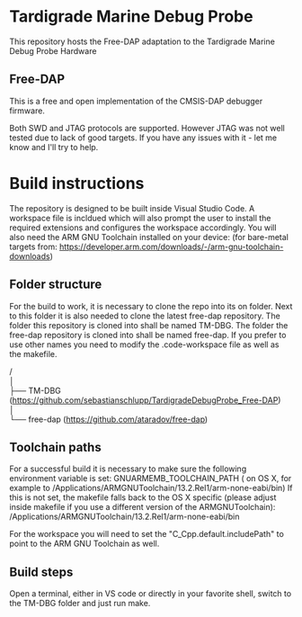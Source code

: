 # Tardigrade Marine Debug Probe

This repository hosts the Free-DAP adaptation to the Tardigrade Marine Debug Probe Hardware

## Free-DAP

This is a free and open implementation of the CMSIS-DAP debugger firmware.

Both SWD and JTAG protocols are supported. However JTAG was not well tested due to lack of
good targets. If you have any issues with it - let me know and I'll try to help.

# Build instructions

The repository is designed to be built inside Visual Studio Code. A workspace file is incldued 
which will also prompt the user to install the required extensions and configures the workspace
accordingly.
You will also need the ARM GNU Toolchain installed on your device:
(for bare-metal targets from: https://developer.arm.com/downloads/-/arm-gnu-toolchain-downloads)

## Folder structure

For the build to work, it is necessary to clone the repo into its on folder. Next to this folder
it is also needed to clone the latest free-dap repository. The folder this repository is cloned 
into shall be named TM-DBG. The folder the free-dap repository is cloned into shall be named 
free-dap. If you prefer to use other names you need to modify the .code-workspace file as well as
the makefile.

/  
│  
├── TM-DBG (https://github.com/sebastianschlupp/TardigradeDebugProbe_Free-DAP)  
│  
└── free-dap (https://github.com/ataradov/free-dap)  

## Toolchain paths

For a successful build it is necessary to make sure the following environment variable is set:
GNUARMEMB_TOOLCHAIN_PATH ( on OS X, for example to 
/Applications/ARMGNUToolchain/13.2.Rel1/arm-none-eabi/bin)
If this is not set, the makefile falls back to the OS X specific (please adjust inside makefile
if you use a different version of the ARMGNUToolchain):
/Applications/ARMGNUToolchain/13.2.Rel1/arm-none-eabi/bin

For the workspace you will need to set the "C_Cpp.default.includePath" to point to the ARM GNU
Toolchain as well.

## Build steps

Open a terminal, either in VS code or directly in your favorite shell, switch to the TM-DBG folder
and just run make.

